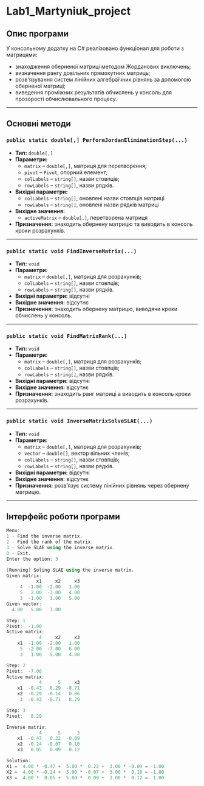 # Lab1_Martyniuk_project


## Опис програми

У консольному додатку на C# реалізовано функціонал для роботи з матрицями:

- знаходження оберненої матриці методом Жорданових виключень;
- визначення рангу довільних прямокутних матриць;
- розв'язування систем лінійних алгебраїчних рівнянь за допомогою оберненої матриці;
- виведення проміжних результатів обчислень у консоль для прозорості обчислювального процесу.

---

## Основні методи

### `public static double[,] PerformJordanEliminationStep(...)`

- **Тип:** `double[,]`
- **Параметри:**
  - `matrix` – `double[,]`, матриця для перетворення;
  - `pivot` – `Pivot`, опорний елемент;
  - `colLabels` – `string[]`, назви стовпців;
  - `rowLabels` – `string[]`, назви рядків.
- **Вихідні параметри:**
  - `colLabels` – `string[]`, оновлені назви стовпців матриці
  - `rowLabels` – `string[]`, оновлені назви рядків матриці
- **Вихідне значення:** 
  - `activeMatrix` – `double[,]`, перетворена матриця
- **Призначення:** знаходить обернену матрицю та виводить в консоль кроки розрахунків.

---

### `public static void FindInverseMatrix(...)`

- **Тип:** `void`
- **Параметри:**
  - `matrix` – `double[,]`, матриця для розрахунків;
  - `colLabels` – `string[]`, назви стовпців;
  - `rowLabels` – `string[]`, назви рядків.
- **Вихідні параметри:** відсутні
- **Вихідне значення:** відсутнє
- **Призначення:** знаходить обернену матрицю, виводячи кроки обчислень у консоль.

---

### `public static void FindMatrixRank(...)`

- **Тип:** `void`
- **Параметри:**
  - `matrix` – `double[,]`, матриця для розрахунків;
  - `colLabels` – `string[]`, назви стовпців;
  - `rowLabels` – `string[]`, назви рядків.
- **Вихідні параметри:** відсутні
- **Вихідне значення:** відсутнє
- **Призначення:** знаходить ранг матриці а виводить в консоль кроки розрахунків.

---

### `public static void InverseMatrixSolveSLAE(...)`

- **Тип:** `void`
- **Параметри:**
  - `matrix` – `double[,]`, матриця для розрахунків;
  - `vector` – `double[]`, вектор вільних членів;
  - `colLabels` – `string[]`, назви стовпців;
  - `rowLabels` – `string[]`, назви рядків.
- **Вихідні параметри:** відсутні
- **Вихідне значення:** відсутнє
- **Призначення:** розв’язує систему лінійних рівнянь через обернену матрицю.

---

## Інтерфейс роботи програми

```csharp
Menu:
1 - Find the inverse matrix.
2 - Find the rank of the matrix.
3 - Solve SLAE using the inverse matrix.
0 - Exit.
Enter the option: 3

[Running] Soling SLAE using the inverse matrix.
Given matrix: 
           x1     x2     x3 
     4  -1.00  -2.00   1.00 
     5   2.00  -3.00   4.00 
     3  -1.00   3.00   5.00 
Given vector: 
  4.00   5.00   3.00 

Step: 1
Pivot:  -1.00
Active matrix: 
            4     x2     x3 
    x1  -1.00  -2.00   1.00 
     5  -2.00  -7.00   6.00 
     3   1.00   5.00   4.00 

Step: 2
Pivot:  -7.00
Active matrix: 
            4      5     x3 
    x1  -0.43   0.29  -0.71 
    x2  -0.29  -0.14   0.86 
     3  -0.43  -0.71   8.29 

Step: 3
Pivot:   8.29

Inverse matrix: 
            4      5      3 
    x1  -0.47   0.22  -0.09 
    x2  -0.24  -0.07   0.10 
    x3   0.05   0.09   0.12 

Solution: 
X1 =  4.00 * -0.47 +  5.00 *  0.22 +  3.00 * -0.09 = -1.00  
X2 =  4.00 * -0.24 +  5.00 * -0.07 +  3.00 *  0.10 = -1.00  
X3 =  4.00 *  0.05 +  5.00 *  0.09 +  3.00 *  0.12 =  1.00  
```